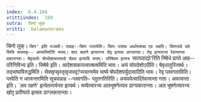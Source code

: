 ```yaml
---
index:  6.4.104
vrittiindex:  169
sutra:  चिणो लुक्
vritti:  balamanorama 
---
```


चिणो लुक्। `चिण' इति पञ्चमी। तदाह--चिणः परस्येति। चिणः परश्च अर्थात्तशब्द एव भवति। चिणभावे च्लेः सिचि रूपमाह्-- अप्यायिष्टेति रूपम्। शल चलने इत्यारभ्य तेवृ इत्यतः प्राग्लान्ताः। तेवृ इत्यारभ्य रेवत्यान्ता वकारान्ताः। षेवृदातोः षोपदेशत्वात्सत्वे सेवत इत्यादि रूपम्। परिषेवत इत्यत्र `सात्पदाद्यो'रिति निषेधे प्राप्ते आह-- परिनिविभ्य इति। सिषेवे इति। आदेशसकारत्वात्षत्वमिति भावः। अयं सोपदेशोऽपीति। षेवृधातुरित्यर्थः। तद्भाष्यविरुद्धमिति। सेक्सृप्सृस्तृसृजस्तृ?स्त्यानामेव भाष्ये षोपदेशपर्युदासादिति भावः। रेवृ प्लवगताविति। प्लवेति न धात्वन्तरमिति सूचयन्नाह --प्लवगतिः- प्लुतगतिरिति। अयपयेत्यादिरेवत्यन्ता गताः। अवत्यन्ता इति। `अव रक्षणे' इत्येतत्पर्यन्ता इत्यर्थः। मव्येत्यारभ्य अलभूषणेत्यतः प्राग्यकारान्ताः। अल भूषणेत्यारभ्य खोरृ प्रतीघाते इत्यतः प्राग्लकारान्ताः। 

